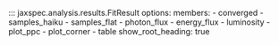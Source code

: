 ::: jaxspec.analysis.results.FitResult
    options:
      members:
        - converged
        - samples_haiku
        - samples_flat
        - photon_flux
        - energy_flux
        - luminosity
        - plot_ppc
        - plot_corner
        - table
      show_root_heading: true
